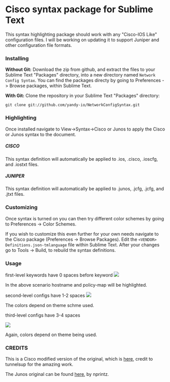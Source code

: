 # Cisco syntax package for Sublime Text

This syntax highlighting package should work with any "Cisco-IOS Like" configuration files. I will be working on updating it to support Juniper and other configuration file formats.

### Installing

**Without Git:** Download the zip from github, and extract the files to your Sublime Text "Packages" directory, into a new directory named `Network Config Syntax`. You can find the packages directy by going to Preferences -> Browse packages, within Sublime Text.

**With Git:** Clone the repository in your Sublime Text "Packages" directory:

    git clone git://github.com/yandy-io/NetworkConfigSyntax.git

### Highlighting
Once installed navigate to View->Syntax->Cisco or Junos to apply the Cisco or Junos syntax to the document.

##### CISCO
This syntax definition will automatically be applied to .ios, .cisco, .ioscfg, and .iostxt files.

##### JUNIPER
This syntax definition will automatically be applied to .junos, .jcfg, .jcfg, and .jtxt files.

### Customizing
Once <NETWORK> syntax is turned on you can then try different color schemes by going to Preferences -> Color Schemes.

If you wish to customize this even further for your own needs navigate to the Cisco package (Preferences -> Browse Packages). Edit the `<VENDOR> Definitions.json-tmlanguage` file within Sublime Text. After your changes go to Tools -> Build, to rebuild the syntax definitions.

### Usage

first-level keywords have 0 spaces before keyword
![](http://iprdy.net/1OoTXxv)

In the above scenario hostname and policy-map will be highlighted.

second-level configs have 1-2 spaces
![](http://iprdy.net/1OoTOdr)

The colors depend on theme schme used.

third-level configs have 3-4 spaces

![](http://iprdy.net/1OoTT0S)

Again, colors depend on theme being used.

### CREDITS

This is a Cisco modified version of the original, which is <a href="https://github.com/tunnelsup/sublime-cisco-syntax" target="_blank">here</a>, credit to tunnelsup for the amazing work.

The Junos original can be found <a href="https://github.com/nprintz/junos-sublime-pkg" target="_blank">here</a>, by nprintz.